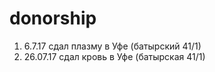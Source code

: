# donorship
1) 6.7.17 сдал плазму в Уфе (батырский 41/1)
2) 26.07.17 сдал кровь в Уфе (батырская 41/1)
